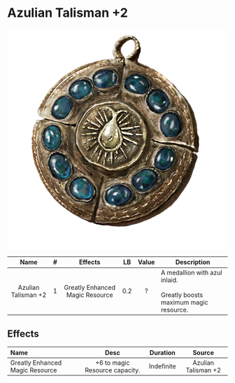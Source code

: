 # Azulian Talisman +2

![Copyrighted Image](AzulianTalisman+2.png)

|        Name        | # |             Effects             | LB | Value | Description                                                                     |
| :-----------------: | :-: | :-----------------------------: | :-: | :---: | ------------------------------------------------------------------------------- |
| Azulian Talisman +2 | 1 | Greatly Enhanced Magic Resource | 0.2 |   ?   | A medallion with azul inlaid.<br /><br />Greatly boosts maximum magic resource. |

## Effects

| Name                            |              Desc              |  Duration  |       Source       |
| :------------------------------ | :----------------------------: | :--------: | :-----------------: |
| Greatly Enhanced Magic Resource | +6 to magic Resource capacity. | Indefinite | Azulian Talisman +2 |
